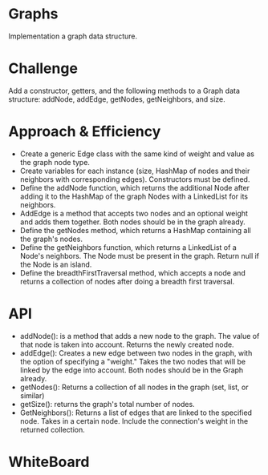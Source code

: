 # Graphs  
Implementation a graph data structure.

# Challenge  
Add a constructor, getters, and the following methods to a Graph data structure: addNode, addEdge, getNodes, getNeighbors, and
size.  

# Approach & Efficiency  

- Create a generic Edge class with the same kind of weight and value as the graph node type.  
- Create variables for each instance (size, HashMap of nodes and their neighbors with corresponding edges).
Constructors must be defined.  
- Define the addNode function, which returns the additional Node after adding it to the HashMap of the graph Nodes with a LinkedList
for its neighbors.  
- AddEdge is a method that accepts two nodes and an optional weight and adds them together. Both nodes should be in the graph already.
- Define the getNodes method, which returns a HashMap containing all the graph's nodes.  
- Define the getNeighbors function, which returns a LinkedList of a Node's neighbors. The Node must be present in the graph. Return
  null if the Node is an island.  
- Define the breadthFirstTraversal method, which accepts a node and returns a collection of nodes after doing a breadth first traversal.

# API  

- addNode(): is a method that adds a new node to the graph. The value of that node is taken into account. Returns the newly
  created node.  
- addEdge(): Creates a new edge between two nodes in the graph, with the option of specifying a "weight." Takes the two nodes
  that will be linked by the edge into account. Both nodes should be in the Graph already.
- getNodes(): Returns a collection of all nodes in the graph (set, list, or similar)
- getSize(): returns the graph's total number of nodes.
- GetNeighbors(): Returns a list of edges that are linked to the specified node. Takes in a certain node. Include the connection's weight in 
  the returned collection.  

# WhiteBoard  





